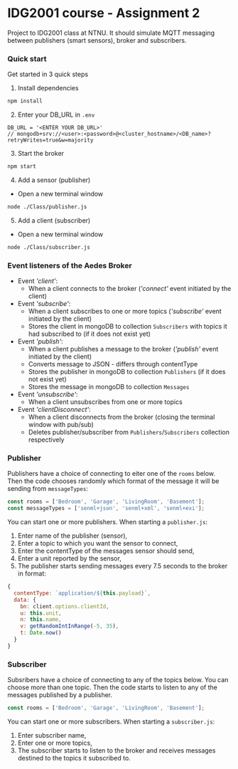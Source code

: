 # IDG2001 course - Assignment 2
Project to IDG2001 class at NTNU. It should simulate MQTT messaging between publishers (smart sensors), broker and subscribers.

### Quick start

Get started in 3 quick steps

1. Install dependencies
  ```sh
  npm install
  ```
2. Enter your DB_URL in `.env`
  ```JS
  DB_URL = '<ENTER YOUR DB_URL>'
  // mongodb+srv://<user>:<password>@<cluster_hostname>/<DB_name>?retryWrites=true&w=majority
  ```
3. Start the broker
  ```sh
  npm start
  ```
4. Add a sensor (publisher)
  * Open a new terminal window

  ```sh
  node ./Class/publisher.js
  ```
5. Add a client (subscriber)
  * Open a new terminal window

  ```sh
  node ./Class/subscriber.js
  ```

### Event listeners of the Aedes Broker
* Event *'client'*:
  * When a client connects to the broker (*'connect'* event initiated by the client)
* Event *'subscribe'*:
  * When a client subscribes to one or more topics (*'subscribe'* event initiated by the client)
  * Stores the client in mongoDB to collection `Subscribers` with topics it had subscribed to (if it does not exist yet)
* Event *'publish'*:
  * When a client publishes a message to the broker (*'publish'* event initiated by the client)
  * Converts message to JSON - differs through contentType
  * Stores the publisher in mongoDB to collection `Publishers` (if it does not exist yet)
  * Stores the message in mongoDB to collection `Messages`
* Event *'unsubscribe'*:
  * When a client unsubscribes from one or more topics
* Event *'clientDisconnect'*:
  * When a client disconnects from the broker (closing the terminal window with pub/sub)
  * Deletes publisher/subscriber from `Publishers`/`Subscribers` collection respectively

### Publisher
Publishers have a choice of connecting to eiter one of the `rooms` below. Then the code chooses randomly which format of the message it will be sending from `messageTypes`:
```js
const rooms = ['Bedroom', 'Garage', 'LivingRoom', 'Basement'];
const messageTypes = ['senml+json', 'senml+xml', 'senml+exi'];
```
You can start one or more publishers. When starting a `publisher.js`:
1. Enter name of the publisher (sensor),
2. Enter a topic to which you want the sensor to connect,
3. Enter the contentType of the messages sensor should send,
4. Enter a unit reported by the sensor,
5. The publisher starts sending messages every 7.5 seconds to the broker in format:
  ```js
  {
    contentType: `application/${this.payload}`,
    data: {
      bn: client.options.clientId,
      u: this.unit,
      n: this.name,
      v: getRandomIntInRange(-5, 35),
      t: Date.now()
    }
  }
  ```

### Subscriber
Subsribers have a choice of connecting to any of the topics below. You can choose more than one topic. Then the code starts to listen to any of the messages published by a publisher.
```js
const rooms = ['Bedroom', 'Garage', 'LivingRoom', 'Basement'];
```
You can start one or more subscribers. When starting a `subscriber.js`:
1. Enter subscriber name,
2. Enter one or more topics,
3. The subscriber starts to listen to the broker and receives messages destined to the topics it subscribed to.
